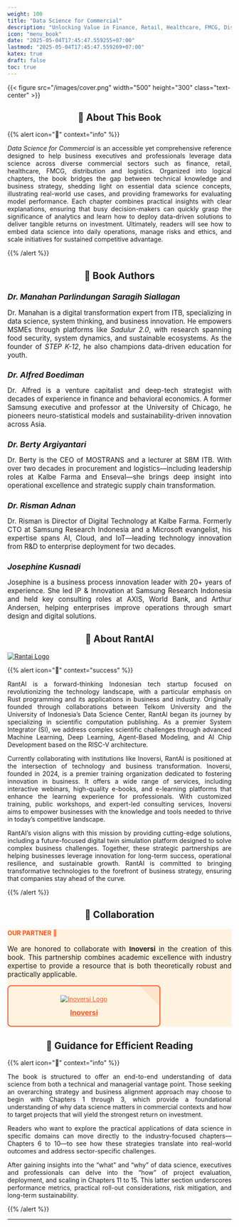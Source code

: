 ```yaml
---
weight: 100
title: "Data Science for Commercial"
description: "Unlocking Value in Finance, Retail, Healthcare, FMCG, Distribution and Logistics"
icon: "menu_book"
date: "2025-05-04T17:45:47.559255+07:00"
lastmod: "2025-05-04T17:45:47.559269+07:00"
katex: true
draft: false
toc: true
---
```


{{< figure src="/images/cover.png" width="500" height="300" class="text-center" >}}

<center>

## 📘 About This Book

</center>

{{% alert icon="📘" context="info" %}}
<p style="text-align: justify;">
<em>Data Science for Commercial</em> is an accessible yet comprehensive reference designed to help business executives and professionals leverage data science across diverse commercial sectors such as finance, retail, healthcare, FMCG, distribution and logistics. Organized into logical chapters, the book bridges the gap between technical knowledge and business strategy, shedding light on essential data science concepts, illustrating real-world use cases, and providing frameworks for evaluating model performance. Each chapter combines practical insights with clear explanations, ensuring that busy decision-makers can quickly grasp the significance of analytics and learn how to deploy data-driven solutions to deliver tangible returns on investment. Ultimately, readers will see how to embed data science into daily operations, manage risks and ethics, and scale initiatives for sustained competitive advantage.
</p>
{{% /alert %}}

<center>

## 👥 Book Authors

</center>

<div class="row flex-xl-wrap pb-4">
    <div class="col-md-6 col-12 py-2">
        <div class="card h-100 features feature-full-bg rounded p-4 position-relative overflow-hidden border-1">
            <div class="card-body p-0 content">
                <h5 class="fs-5 fw-semibold card-title mb-1">Dr. Manahan Parlindungan Saragih Siallagan</h5>
                <p class="card-text">
                    Dr. Manahan is a digital transformation expert from ITB, specializing in data science, system thinking, and business innovation. He empowers MSMEs through platforms like <em>Sadulur 2.0</em>, with research spanning food security, system dynamics, and sustainable ecosystems. As the founder of <em>STEP K-12</em>, he also champions data-driven education for youth.
                </p>
            </div>
        </div>
    </div>
    <div class="col-md-6 col-12 py-2">
        <div class="card h-100 features feature-full-bg rounded p-4 position-relative overflow-hidden border-1">
            <div class="card-body p-0 content">
                <h5 class="fs-5 fw-semibold card-title mb-1">Dr. Alfred Boediman</h5>
                <p class="card-text">
                    Dr. Alfred is a venture capitalist and deep-tech strategist with decades of experience in finance and behavioral economics. A former Samsung executive and professor at the University of Chicago, he pioneers neuro-statistical models and sustainability-driven innovation across Asia.
                </p>
            </div>
        </div>
    </div>
</div>
<div class="row flex-xl-wrap pb-4">
    <div class="col-md-6 col-12 py-2">
        <div class="card h-100 features feature-full-bg rounded p-4 position-relative overflow-hidden border-1">
            <div class="card-body p-0 content">
                <h5 class="fs-5 fw-semibold card-title mb-1">Dr. Berty Argiyantari</h5>
                <p class="card-text">
                    Dr. Berty is the CEO of MOSTRANS and a lecturer at SBM ITB. With over two decades in procurement and logistics—including leadership roles at Kalbe Farma and Enseval—she brings deep insight into operational excellence and strategic supply chain transformation.
                </p>
            </div>
        </div>
    </div>
    <div class="col-md-6 col-12 py-2">
        <div class="card h-100 features feature-full-bg rounded p-4 position-relative overflow-hidden border-1">
            <div class="card-body p-0 content">
                <h5 class="fs-5 fw-semibold card-title mb-1">Dr. Risman Adnan</h5>
                <p class="card-text">
                    Dr. Risman is Director of Digital Technology at Kalbe Farma. Formerly CTO at Samsung Research Indonesia and a Microsoft evangelist, his expertise spans AI, Cloud, and IoT—leading technology innovation from R&D to enterprise deployment for two decades.
                </p>
            </div>
        </div>
    </div>
</div>
<div class="row flex-xl-wrap pb-4">
    <div class="col-md-6 col-12 py-2">
        <div class="card h-100 features feature-full-bg rounded p-4 position-relative overflow-hidden border-1">
            <div class="card-body p-0 content">
                <h5 class="fs-5 fw-semibold card-title mb-1">Josephine Kusnadi</h5>
                <p class="card-text">
                    Josephine is a business process innovation leader with 20+ years of experience. She led IP & Innovation at Samsung Research Indonesia and held key consulting roles at AXIS, World Bank, and Arthur Andersen, helping enterprises improve operations through smart design and digital solutions.
                </p>
            </div>
        </div>
    </div>
</div>

<style>
    .card-text {
        font-size: 0.9rem;
        text-align: justify;
    }
    .card-title {
        font-size: 1.1rem;
        margin-bottom: 0.5rem;
    }
    .features {
        transition: transform 0.3s;
    }
    .features:hover {
        transform: translateY(-10px);
    }
</style>

<center>

## 🚀 About RantAI

</center>

<div class="row justify-content-center">
    <div class="col-md-4 col-12 py-2">
        <a class="text-decoration-none text-reset" href="https://rantai.dev/" target="_blank">
            <div class="card h-100 features feature-full-bg rounded p-4 position-relative overflow-hidden border-1 text-center">
                <img src="/images/Logo.png" class="card-img-top" alt="Rantai Logo">
            </div>
        </a>
    </div>
</div>

{{% alert icon="🚀" context="success" %}}
<p style="text-align: justify;">
RantAI is a forward-thinking Indonesian tech startup focused on revolutionizing the technology landscape, with a particular emphasis on Rust programming and its applications in business and industry. Originally founded through collaborations between Telkom University and the University of Indonesia’s Data Science Center, RantAI began its journey by specializing in scientific computation publishing. As a premier System Integrator (SI), we address complex scientific challenges through advanced Machine Learning, Deep Learning, Agent-Based Modeling, and AI Chip Development based on the RISC-V architecture.
</p>

<p style="text-align: justify;">
Currently collaborating with institutions like Inoversi, RantAI is positioned at the intersection of technology and business transformation. Inoversi, founded in 2024, is a premier training organization dedicated to fostering innovation in business. It offers a wide range of services, including interactive webinars, high-quality e-books, and e-learning platforms that enhance the learning experience for professionals. With customized training, public workshops, and expert-led consulting services, Inoversi aims to empower businesses with the knowledge and tools needed to thrive in today’s competitive landscape.
</p>

<p style="text-align: justify;">
RantAI’s vision aligns with this mission by providing cutting-edge solutions, including a future-focused digital twin simulation platform designed to solve complex business challenges. Together, these strategic partnerships are helping businesses leverage innovation for long-term success, operational resilience, and sustainable growth. RantAI is committed to bringing transformative technologies to the forefront of business strategy, ensuring that companies stay ahead of the curve.
</p>
{{% /alert %}}

<!-- <div class="row justify-content-center my-4">
  <div class="col-md-8 col-12">
    <div class="card p-4 text-center support-card">
      <h4 class="mb-3" style="color: #3056d5;">SUPPORT US ❤️</h4>
      <p class="card-text text-center">
        Support our mission by purchasing the companion book at your preferred platform.
      </p>
      <div class="d-flex justify-content-center mb-3 flex-wrap">
        <a href="https://www.amazon.com/dp/example" class="btn btn-lg btn-outline-support m-2 support-btn">
          <img src="/images/kindle.png" alt="Amazon Logo" class="support-logo-image">
          <span class="support-btn-text">Buy on Amazon</span>
        </a>
        <a href="https://play.google.com/store/books/details?id=example" class="btn btn-lg btn-outline-support m-2 support-btn">
          <img src="/images/GBooks.png" alt="Google Books Logo" class="support-logo-image">
          <span class="support-btn-text">Buy on Google Books</span>
        </a>
      </div>
    </div>
  </div>
</div> -->
<!-- 
<style>
.btn-outline-support {
  color: #3056d5;
  border: 2px solid #3056d5;
  background-color: transparent;
  display: flex;
  flex-direction: column;
  align-items: center;
  padding: 25px;
  width: 200px;
  text-align: center;
  transition: all 0.3s ease-in-out;
}
.btn-outline-support:hover {
  background-color: #3056d5;
  color: white;
  border-color: #3056d5;
}
.support-logo-image {
  max-width: 100%;
  height: auto;
  margin-bottom: 16px;
}
.support-btn {
  width: 300px;
}
.support-btn-text {
  font-weight: bold;
  font-size: 1.1rem;
}
.support-card {
  transition: box-shadow 0.3s ease-in-out;
}
.support-card:hover {
  box-shadow: 0 0 20px #3056d5;
}
</style>
 -->

<center>

## 🤝 Collaboration

</center>

<div class="row justify-content-center my-4">
  <div class="col-md-8 col-12">
    <div class="card p-4 text-center collaboration-card">
      <h4 class="mb-3" style="color: #FF5722;">OUR PARTNER 🤝</h4>
      <p class="card-text text-center">
        We are honored to collaborate with <strong>Inoversi</strong> in the creation of this book. This partnership combines academic excellence with industry expertise to provide a resource that is both theoretically robust and practically applicable.
      </p>
      <div class="d-flex justify-content-center mb-3 flex-wrap">
        <a href="https://inoversi.id/" target="_blank" class="btn btn-lg btn-outline-collaboration m-2 collaboration-btn">
          <img src="/images/inoversi-logo.png" alt="Inoversi Logo" class="collaboration-logo-image">
          <span class="collaboration-btn-text">Inoversi</span>
        </a>
      </div>
    </div>
  </div>
</div>

<style>
.btn-outline-collaboration {
  color: #FF5722;
  border: 2px solid #FF5722;
  background-color: transparent;
  display: flex;
  flex-direction: column;
  align-items: center;
  padding: 20px;
  width: 300px;
  text-align: center;
  transition: all 0.3s ease-in-out;
  border-radius: 8px;
  background-image: linear-gradient(45deg, transparent 50%, rgba(255, 87, 34, 0.1) 50%);
  background-size: 200% 100%;
}
.btn-outline-collaboration:hover {
  background-color: #FF5722;
  color: white;
  border-color: #FF5722;
  background-position: right center;
  background-image: linear-gradient(45deg, #FF5722 50%, transparent 50%);
}
.collaboration-logo-image {
  max-width: 100%;
  height: auto;
  margin-bottom: 12px;
  transition: transform 0.3s;
}
.collaboration-logo-image:hover {
  transform: scale(1.05);
}
.collaboration-btn-text {
  font-weight: bold;
  font-size: 1rem;
}
.collaboration-card {
  background-color: #FFF3E0;
  transition: box-shadow 0.3s ease-in-out;
}
.collaboration-card:hover {
  box-shadow: 0 0 20px #FF5722;
}
.card-text {
  font-size: 0.95rem;
  text-align: justify;
}
</style>

<center>

## 🧭 Guidance for Efficient Reading

</center>

{{% alert icon="🧭" context="info" %}}
<p style="text-align: justify;">
The book is structured to offer an end-to-end understanding of data science from both a technical and managerial vantage point. Those seeking an overarching strategy and business alignment approach may choose to begin with Chapters 1 through 3, which provide a foundational understanding of why data science matters in commercial contexts and how to target projects that will yield the strongest return on investment.
</p>

<p style="text-align: justify;">
Readers who want to explore the practical applications of data science in specific domains can move directly to the industry-focused chapters—Chapters 6 to 10—to see how these strategies translate into real-world outcomes and address sector-specific challenges.
</p>

<p style="text-align: justify;">
After gaining insights into the “what” and “why” of data science, executives and professionals can delve into the “how” of project evaluation, deployment, and scaling in Chapters 11 to 15. This latter section underscores performance metrics, practical roll-out considerations, risk mitigation, and long-term sustainability.
</p>

{{% /alert %}}

---
